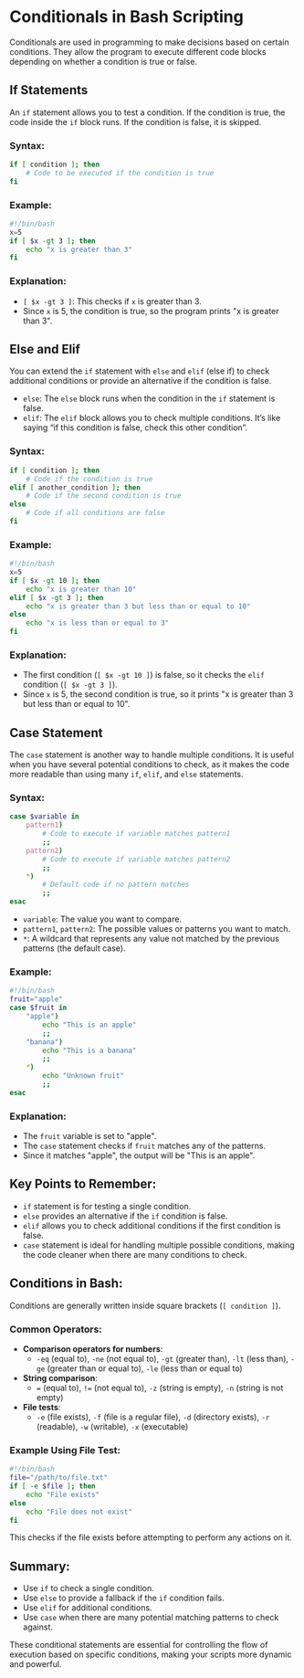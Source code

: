# Conditionals in Bash Scripting

Conditionals are used in programming to make decisions based on certain conditions. They allow the program to execute different code blocks depending on whether a condition is true or false.

## If Statements

An `if` statement allows you to test a condition. If the condition is true, the code inside the `if` block runs. If the condition is false, it is skipped.

### Syntax:

```bash
if [ condition ]; then
    # Code to be executed if the condition is true
fi
```

### Example:

```bash
#!/bin/bash
x=5
if [ $x -gt 3 ]; then
    echo "x is greater than 3"
fi
```

### Explanation:

- `[ $x -gt 3 ]`: This checks if `x` is greater than 3.
- Since `x` is 5, the condition is true, so the program prints "x is greater than 3".

## Else and Elif

You can extend the `if` statement with `else` and `elif` (else if) to check additional conditions or provide an alternative if the condition is false.

- `else`: The `else` block runs when the condition in the `if` statement is false.
- `elif`: The `elif` block allows you to check multiple conditions. It’s like saying “if this condition is false, check this other condition”.

### Syntax:

```bash
if [ condition ]; then
    # Code if the condition is true
elif [ another_condition ]; then
    # Code if the second condition is true
else
    # Code if all conditions are false
fi
```

### Example:

```bash
#!/bin/bash
x=5
if [ $x -gt 10 ]; then
    echo "x is greater than 10"
elif [ $x -gt 3 ]; then
    echo "x is greater than 3 but less than or equal to 10"
else
    echo "x is less than or equal to 3"
fi
```

### Explanation:

- The first condition (`[ $x -gt 10 ]`) is false, so it checks the `elif` condition (`[ $x -gt 3 ]`).
- Since `x` is 5, the second condition is true, so it prints "x is greater than 3 but less than or equal to 10".

## Case Statement

The `case` statement is another way to handle multiple conditions. It is useful when you have several potential conditions to check, as it makes the code more readable than using many `if`, `elif`, and `else` statements.

### Syntax:

```bash
case $variable in
    pattern1)
        # Code to execute if variable matches pattern1
        ;;
    pattern2)
        # Code to execute if variable matches pattern2
        ;;
    *)
        # Default code if no pattern matches
        ;;
esac
```

- `variable`: The value you want to compare.
- `pattern1`, `pattern2`: The possible values or patterns you want to match.
- `*`: A wildcard that represents any value not matched by the previous patterns (the default case).

### Example:

```bash
#!/bin/bash
fruit="apple"
case $fruit in
    "apple")
        echo "This is an apple"
        ;;
    "banana")
        echo "This is a banana"
        ;;
    *)
        echo "Unknown fruit"
        ;;
esac
```

### Explanation:

- The `fruit` variable is set to "apple".
- The `case` statement checks if `fruit` matches any of the patterns.
- Since it matches "apple", the output will be "This is an apple".

## Key Points to Remember:

- `if` statement is for testing a single condition.
- `else` provides an alternative if the `if` condition is false.
- `elif` allows you to check additional conditions if the first condition is false.
- `case` statement is ideal for handling multiple possible conditions, making the code cleaner when there are many conditions to check.

## Conditions in Bash:

Conditions are generally written inside square brackets (`[ condition ]`).

### Common Operators:

- **Comparison operators for numbers**:
  - `-eq` (equal to), `-ne` (not equal to), `-gt` (greater than), `-lt` (less than), `-ge` (greater than or equal to), `-le` (less than or equal to)
- **String comparison**:
  - `=` (equal to), `!=` (not equal to), `-z` (string is empty), `-n` (string is not empty)
- **File tests**:
  - `-e` (file exists), `-f` (file is a regular file), `-d` (directory exists), `-r` (readable), `-w` (writable), `-x` (executable)

### Example Using File Test:

```bash
#!/bin/bash
file="/path/to/file.txt"
if [ -e $file ]; then
    echo "File exists"
else
    echo "File does not exist"
fi
```

This checks if the file exists before attempting to perform any actions on it.

## Summary:

- Use `if` to check a single condition.
- Use `else` to provide a fallback if the `if` condition fails.
- Use `elif` for additional conditions.
- Use `case` when there are many potential matching patterns to check against.

These conditional statements are essential for controlling the flow of execution based on specific conditions, making your scripts more dynamic and powerful.
